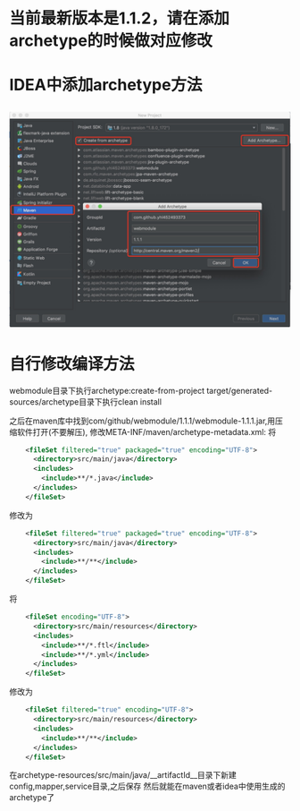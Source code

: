 # 当前最新版本是1.1.2，请在添加archetype的时候做对应修改
# IDEA中添加archetype方法
![avatar](ReadME.png)
---
# 自行修改编译方法
webmodule目录下执行archetype:create-from-project
target/generated-sources/archetype目录下执行clean install

之后在maven库中找到com/github/webmodule/1.1.1/webmodule-1.1.1.jar,用压缩软件打开(不要解压),
修改META-INF/maven/archetype-metadata.xml:
将
```xml
    <fileSet filtered="true" packaged="true" encoding="UTF-8">
      <directory>src/main/java</directory>
      <includes>
        <include>**/*.java</include>
      </includes>
    </fileSet>
```
修改为
```xml
    <fileSet filtered="true" packaged="true" encoding="UTF-8">
      <directory>src/main/java</directory>
      <includes>
        <include>**/**</include>
      </includes>
    </fileSet>
```
将
```xml
    <fileSet encoding="UTF-8">
      <directory>src/main/resources</directory>
      <includes>
        <include>**/*.ftl</include>
        <include>**/*.yml</include>
      </includes>
    </fileSet>
```
修改为
```xml
    <fileSet filtered="true" encoding="UTF-8">
      <directory>src/main/resources</directory>
      <includes>
        <include>**/**</include>
      </includes>
    </fileSet>
```
在archetype-resources/src/main/java/__artifactId__目录下新建config,mapper,service目录,之后保存
然后就能在maven或者idea中使用生成的archetype了
